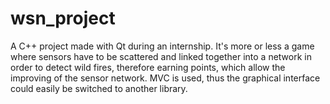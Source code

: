 wsn_project
===========

A C++ project made with Qt during an internship.
It's more or less a game where sensors have to be scattered and linked together into a network in order to detect wild fires, therefore earning points, which allow the improving of the sensor network. 
MVC is used, thus the graphical interface could easily be switched to another library. 
